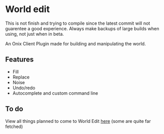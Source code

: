 
# World edit

This is not finish and trying to compile since the latest commit will not guarentee a good experience. Always make backups of large builds when using, not just when in beta.

An Onix Client Plugin made for building and manipulating the world.




## Features

- Fill
- Replace
- Noise
- Undo/redo
- Autocomplete and custom command line


## To do
View all things planned to come to World Edit 
[here](https://www.notion.so/WorldEdit-21a8848087ae80648bcac8af0481c982?source=copy_link) (some are quite far fetched)
